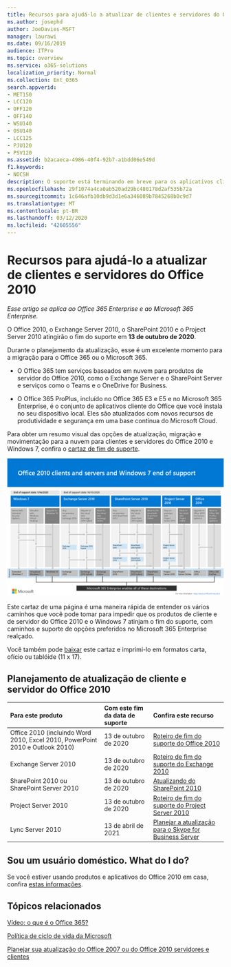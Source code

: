 ```yaml
---
title: Recursos para ajudá-lo a atualizar de clientes e servidores do Office 2010
ms.author: josephd
author: JoeDavies-MSFT
manager: laurawi
ms.date: 09/16/2019
audience: ITPro
ms.topic: overview
ms.service: o365-solutions
localization_priority: Normal
ms.collection: Ent_O365
search.appverid:
- MET150
- LCC120
- OFF120
- OFF140
- WSU140
- OSU140
- LCC125
- PJU120
- PSV120
ms.assetid: b2acaeca-4986-40f4-92b7-a1bdd06e549d
f1.keywords:
- NOCSH
description: O suporte está terminando em breve para os aplicativos cliente e servidores do Office 2010, e os acordos de suporte personalizados não estão disponíveis. Use este artigo para começar a planejar sua atualização agora.
ms.openlocfilehash: 29f1074a4ca0ab520ad29bc480178d2af535b72a
ms.sourcegitcommit: 1c646afb10db9d3d1e6a346089b7845268b0c9d7
ms.translationtype: MT
ms.contentlocale: pt-BR
ms.lasthandoff: 03/12/2020
ms.locfileid: "42605556"
---
```

# <a name="resources-to-help-you-upgrade-from-office-2010-servers-and-clients"></a>Recursos para ajudá-lo a atualizar de clientes e servidores do Office 2010

*Esse artigo se aplica ao Office 365 Enterprise e ao Microsoft 365 Enterprise.*

O Office 2010, o Exchange Server 2010, o SharePoint 2010 e o Project Server 2010 atingirão o fim do suporte em **13 de outubro de 2020**. 

Durante o planejamento da atualização, esse é um excelente momento para a migração para o Office 365 ou o Microsoft 365. 

- O Office 365 tem serviços baseados em nuvem para produtos de servidor do Office 2010, como o Exchange Server e o SharePoint Server e serviços como o Teams e o OneDrive for Business. 

- O Office 365 ProPlus, incluído no Office 365 E3 e E5 e no Microsoft 365 Enterprise, é o conjunto de aplicativos cliente do Office que você instala no seu dispositivo local. Eles são atualizados com novos recursos de produtividade e segurança em uma base contínua do Microsoft Cloud.

Para obter um resumo visual das opções de atualização, migração e movimentação para a nuvem para clientes e servidores do Office 2010 e Windows 7, confira o [cartaz de fim de suporte](./media/upgrade-from-office-2010-servers-and-products/Office2010Windows7EndOfSupport.pdf).

![Clientes e servidores do Office 2010 e cartaz de fim de suporte do Windows 7](./media/upgrade-from-office-2010-servers-and-products/office2010-windows7-end-of-support.png)

Este cartaz de uma página é uma maneira rápida de entender os vários caminhos que você pode tomar para impedir que os produtos de cliente e de servidor do Office 2010 e o Windows 7 atinjam o fim do suporte, com caminhos e suporte de opções preferidos no Microsoft 365 Enterprise realçado.

Você também pode [baixar](https://github.com/MicrosoftDocs/microsoft-365-docs/raw/public/microsoft-365/enterprise/media/migration-microsoft-365-enterprise-workload/Office2010Windows7EndOfSupport.pdf) este cartaz e imprimi-lo em formatos carta, ofício ou tablóide (11 x 17).
      
## <a name="office-2010-client-and-server-upgrade-planning"></a>Planejamento de atualização de cliente e servidor do Office 2010
  
|**Para este produto**|**Com este fim da data de suporte**|**Confira este recurso**|
|:-----|:-----|:-----|
|Office 2010 (incluindo Word 2010, Excel 2010, PowerPoint 2010 e Outlook 2010)  <br/> | 13 de outubro de 2020 |[Roteiro de fim do suporte do Office 2010](https://docs.microsoft.com/DeployOffice/office-2010-end-support-roadmap) <br/> |
|Exchange Server 2010  <br/> | 13 de outubro de 2020  |[Roteiro de fim do suporte do Exchange 2010](exchange-2010-end-of-support.md) <br/> |
|SharePoint 2010 ou SharePoint Server 2010  <br/> | 13 de outubro de 2020 |[Atualizando do SharePoint 2010](upgrade-from-sharepoint-2010.md) <br/> |
|Project Server 2010 <br/> | 13 de outubro de 2020 | [Roteiro de fim do suporte do Project Server 2010](project-server-2010-end-of-support.md) <br/> |
|Lync Server 2010 <br/> | 13 de abril de 2021 | [Planejar a atualização para o Skype for Business Server](https://docs.microsoft.com/skypeforbusiness/plan-your-deployment/upgrade) <br/> |
    
## <a name="im-a-home-user-what-do-i-do"></a>Sou um usuário doméstico. What do I do?

Se você estiver usando produtos e aplicativos do Office 2010 em casa, confira [estas informações](plan-upgrade-previous-versions-office.md#im-a-home-user-what-do-i-do).

## <a name="related-topics"></a>Tópicos relacionados

[Vídeo: o que é o Office 365?](https://support.office.com/article/847caf12-2589-452c-8aca-1c009797678b.aspx)
  
[Política de ciclo de vida da Microsoft](https://go.microsoft.com/fwlink/?linkid=865200)

[Planejar sua atualização do Office 2007 ou do Office 2010 servidores e clientes](plan-upgrade-previous-versions-office.md)

